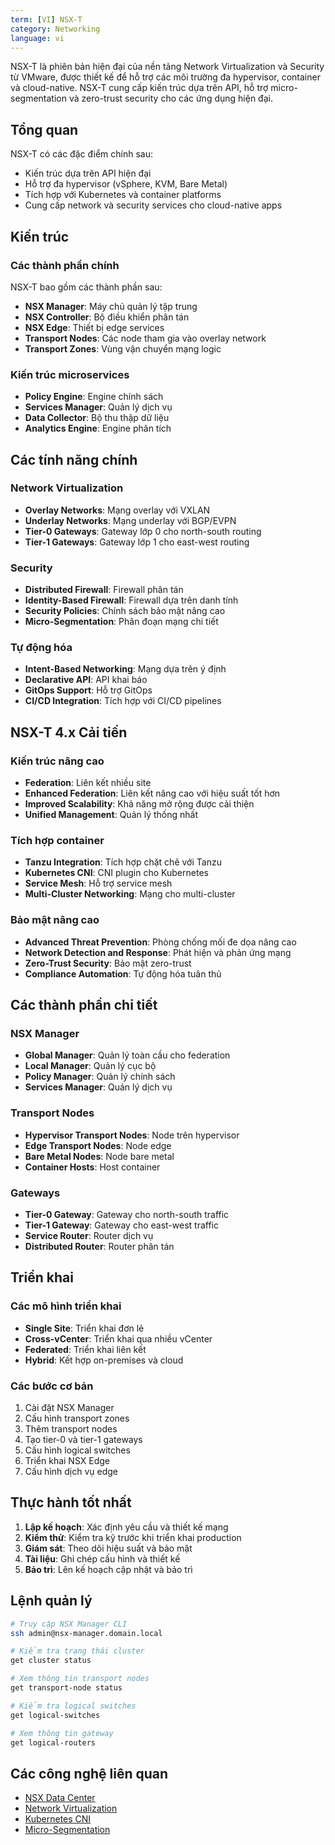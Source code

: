```yaml
---
term: [VI] NSX-T
category: Networking
language: vi
---
```


NSX-T là phiên bản hiện đại của nền tảng Network Virtualization và Security từ VMware, được thiết kế để hỗ trợ các môi trường đa hypervisor, container và cloud-native. NSX-T cung cấp kiến trúc dựa trên API, hỗ trợ micro-segmentation và zero-trust security cho các ứng dụng hiện đại.

## Tổng quan

NSX-T có các đặc điểm chính sau:
- Kiến trúc dựa trên API hiện đại
- Hỗ trợ đa hypervisor (vSphere, KVM, Bare Metal)
- Tích hợp với Kubernetes và container platforms
- Cung cấp network và security services cho cloud-native apps

## Kiến trúc

### Các thành phần chính
NSX-T bao gồm các thành phần sau:
- **NSX Manager**: Máy chủ quản lý tập trung
- **NSX Controller**: Bộ điều khiển phân tán
- **NSX Edge**: Thiết bị edge services
- **Transport Nodes**: Các node tham gia vào overlay network
- **Transport Zones**: Vùng vận chuyển mạng logic

### Kiến trúc microservices
- **Policy Engine**: Engine chính sách
- **Services Manager**: Quản lý dịch vụ
- **Data Collector**: Bộ thu thập dữ liệu
- **Analytics Engine**: Engine phân tích

## Các tính năng chính

### Network Virtualization
- **Overlay Networks**: Mạng overlay với VXLAN
- **Underlay Networks**: Mạng underlay với BGP/EVPN
- **Tier-0 Gateways**: Gateway lớp 0 cho north-south routing
- **Tier-1 Gateways**: Gateway lớp 1 cho east-west routing

### Security
- **Distributed Firewall**: Firewall phân tán
- **Identity-Based Firewall**: Firewall dựa trên danh tính
- **Security Policies**: Chính sách bảo mật nâng cao
- **Micro-Segmentation**: Phân đoạn mạng chi tiết

### Tự động hóa
- **Intent-Based Networking**: Mạng dựa trên ý định
- **Declarative API**: API khai báo
- **GitOps Support**: Hỗ trợ GitOps
- **CI/CD Integration**: Tích hợp với CI/CD pipelines

## NSX-T 4.x Cải tiến

### Kiến trúc nâng cao
- **Federation**: Liên kết nhiều site
- **Enhanced Federation**: Liên kết nâng cao với hiệu suất tốt hơn
- **Improved Scalability**: Khả năng mở rộng được cải thiện
- **Unified Management**: Quản lý thống nhất

### Tích hợp container
- **Tanzu Integration**: Tích hợp chặt chẽ với Tanzu
- **Kubernetes CNI**: CNI plugin cho Kubernetes
- **Service Mesh**: Hỗ trợ service mesh
- **Multi-Cluster Networking**: Mạng cho multi-cluster

### Bảo mật nâng cao
- **Advanced Threat Prevention**: Phòng chống mối đe dọa nâng cao
- **Network Detection and Response**: Phát hiện và phản ứng mạng
- **Zero-Trust Security**: Bảo mật zero-trust
- **Compliance Automation**: Tự động hóa tuân thủ

## Các thành phần chi tiết

### NSX Manager
- **Global Manager**: Quản lý toàn cầu cho federation
- **Local Manager**: Quản lý cục bộ
- **Policy Manager**: Quản lý chính sách
- **Services Manager**: Quản lý dịch vụ

### Transport Nodes
- **Hypervisor Transport Nodes**: Node trên hypervisor
- **Edge Transport Nodes**: Node edge
- **Bare Metal Nodes**: Node bare metal
- **Container Hosts**: Host container

### Gateways
- **Tier-0 Gateway**: Gateway cho north-south traffic
- **Tier-1 Gateway**: Gateway cho east-west traffic
- **Service Router**: Router dịch vụ
- **Distributed Router**: Router phân tán

## Triển khai

### Các mô hình triển khai
- **Single Site**: Triển khai đơn lẻ
- **Cross-vCenter**: Triển khai qua nhiều vCenter
- **Federated**: Triển khai liên kết
- **Hybrid**: Kết hợp on-premises và cloud

### Các bước cơ bản
1. Cài đặt NSX Manager
2. Cấu hình transport zones
3. Thêm transport nodes
4. Tạo tier-0 và tier-1 gateways
5. Cấu hình logical switches
6. Triển khai NSX Edge
7. Cấu hình dịch vụ edge

## Thực hành tốt nhất

1. **Lập kế hoạch**: Xác định yêu cầu và thiết kế mạng
2. **Kiểm thử**: Kiểm tra kỹ trước khi triển khai production
3. **Giám sát**: Theo dõi hiệu suất và bảo mật
4. **Tài liệu**: Ghi chép cấu hình và thiết kế
5. **Bảo trì**: Lên kế hoạch cập nhật và bảo trì

## Lệnh quản lý

```bash
# Truy cập NSX Manager CLI
ssh admin@nsx-manager.domain.local

# Kiểm tra trạng thái cluster
get cluster status

# Xem thông tin transport nodes
get transport-node status

# Kiểm tra logical switches
get logical-switches

# Xem thông tin gateway
get logical-routers
```

## Các công nghệ liên quan

- [NSX Data Center](/glossary/term/nsx-data-center.md)
- [Network Virtualization](/glossary/term/network-virtualization)
- [Kubernetes CNI](/glossary/term/kubernetes-cni)
- [Micro-Segmentation](/glossary/term/micro-segmentation)